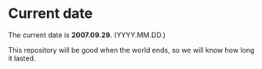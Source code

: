 # Current date

The current date is **2007.09.29.** (YYYY.MM.DD.)

This repository will be good when the world ends, so we will know how long it lasted.